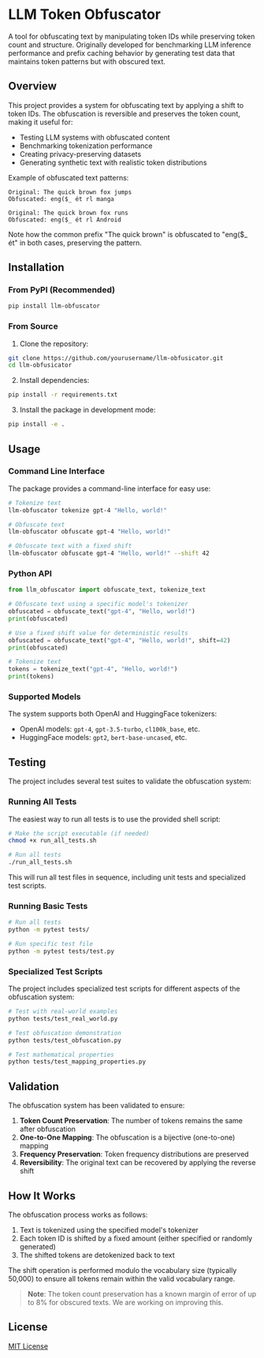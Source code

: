 # LLM Token Obfuscator

A tool for obfuscating text by manipulating token IDs while preserving token count and structure. Originally developed for benchmarking LLM inference performance and prefix caching behavior by generating test data that maintains token patterns but with obscured text.

## Overview

This project provides a system for obfuscating text by applying a shift to token IDs. The obfuscation is reversible and preserves the token count, making it useful for:

- Testing LLM systems with obfuscated content
- Benchmarking tokenization performance
- Creating privacy-preserving datasets
- Generating synthetic text with realistic token distributions

Example of obfuscated text patterns:

```
Original: The quick brown fox jumps
Obfuscated: eng($_ ét rl manga

Original: The quick brown fox runs
Obfuscated: eng($_ ét rl Android
```

Note how the common prefix "The quick brown" is obfuscated to "eng($\_ ét" in both cases, preserving the pattern.

## Installation

### From PyPI (Recommended)

```bash
pip install llm-obfuscator
```

### From Source

1. Clone the repository:

```bash
git clone https://github.com/yourusername/llm-obfusicator.git
cd llm-obfusicator
```

2. Install dependencies:

```bash
pip install -r requirements.txt
```

3. Install the package in development mode:

```bash
pip install -e .
```

## Usage

### Command Line Interface

The package provides a command-line interface for easy use:

```bash
# Tokenize text
llm-obfuscator tokenize gpt-4 "Hello, world!"

# Obfuscate text
llm-obfuscator obfuscate gpt-4 "Hello, world!"

# Obfuscate text with a fixed shift
llm-obfuscator obfuscate gpt-4 "Hello, world!" --shift 42
```

### Python API

```python
from llm_obfuscator import obfuscate_text, tokenize_text

# Obfuscate text using a specific model's tokenizer
obfuscated = obfuscate_text("gpt-4", "Hello, world!")
print(obfuscated)

# Use a fixed shift value for deterministic results
obfuscated = obfuscate_text("gpt-4", "Hello, world!", shift=42)
print(obfuscated)

# Tokenize text
tokens = tokenize_text("gpt-4", "Hello, world!")
print(tokens)
```

### Supported Models

The system supports both OpenAI and HuggingFace tokenizers:

- OpenAI models: `gpt-4`, `gpt-3.5-turbo`, `cl100k_base`, etc.
- HuggingFace models: `gpt2`, `bert-base-uncased`, etc.

## Testing

The project includes several test suites to validate the obfuscation system:

### Running All Tests

The easiest way to run all tests is to use the provided shell script:

```bash
# Make the script executable (if needed)
chmod +x run_all_tests.sh

# Run all tests
./run_all_tests.sh
```

This will run all test files in sequence, including unit tests and specialized test scripts.

### Running Basic Tests

```bash
# Run all tests
python -m pytest tests/

# Run specific test file
python -m pytest tests/test.py
```

### Specialized Test Scripts

The project includes specialized test scripts for different aspects of the obfuscation system:

```bash
# Test with real-world examples
python tests/test_real_world.py

# Test obfuscation demonstration
python tests/test_obfuscation.py

# Test mathematical properties
python tests/test_mapping_properties.py
```

## Validation

The obfuscation system has been validated to ensure:

1. **Token Count Preservation**: The number of tokens remains the same after obfuscation
2. **One-to-One Mapping**: The obfuscation is a bijective (one-to-one) mapping
3. **Frequency Preservation**: Token frequency distributions are preserved
4. **Reversibility**: The original text can be recovered by applying the reverse shift

## How It Works

The obfuscation process works as follows:

1. Text is tokenized using the specified model's tokenizer
2. Each token ID is shifted by a fixed amount (either specified or randomly generated)
3. The shifted tokens are detokenized back to text

The shift operation is performed modulo the vocabulary size (typically 50,000) to ensure all tokens remain within the valid vocabulary range.

> **Note**: The token count preservation has a known margin of error of up to 8% for obscured texts. We are working on improving this.

## License

[MIT License](LICENSE)
